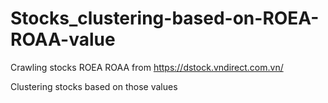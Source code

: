 # Stocks_clustering-based-on-ROEA-ROAA-value

Crawling stocks ROEA ROAA from https://dstock.vndirect.com.vn/ 

Clustering stocks based on those values
